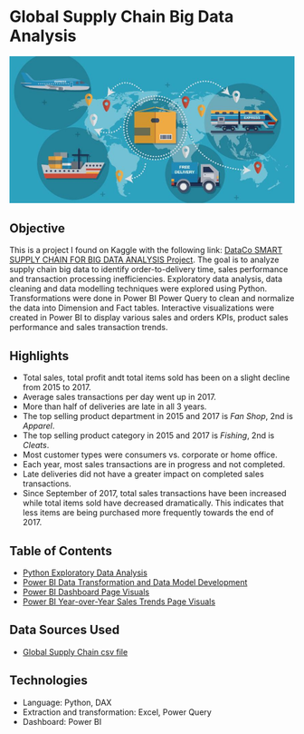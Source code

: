 # Global Supply Chain Big Data Analysis

![Sales Profit Trend Chart](https://github.com/danvuk567/Global-Supply-Chain-Analysis/blob/main/images/Global_Supply_Chain.jpg?raw=true)

## **Objective** ##

This is a project I found on Kaggle with the following link: [DataCo SMART SUPPLY CHAIN FOR BIG DATA ANALYSIS Project](https://www.kaggle.com/datasets/shashwatwork/dataco-smart-supply-chain-for-big-data-analysis). The goal is to analyze supply chain big data to identify order-to-delivery time, sales performance and transaction processing inefficiencies. Exploratory data analysis, data cleaning and data modelling techniques were explored using Python. Transformations were done in Power BI Power Query to clean and normalize the data into Dimension and Fact tables. Interactive visualizations were created in Power BI to display various sales and orders KPIs, product sales performance and sales transaction trends.

## **Highlights** ##

* Total sales, total profit andt total items sold has been on a slight decline from 2015 to 2017.
* Average sales transactions per day went up in 2017.
* More than half of deliveries are late in all 3 years.
* The top selling product department in 2015 and 2017 is *Fan Shop*, 2nd is *Apparel*.
* The top selling product category in 2015 and 2017 is *Fishing*, 2nd is *Cleats*.
* Most customer types were consumers vs. corporate or home office.
* Each year, most sales transactions are in progress and not completed.
* Late deliveries did not have a greater impact on completed sales transactions.
* Since September of 2017, total sales transactions have been increased while total items sold have decreased dramatically.
  This indicates that less items are being purchased more frequently towards the end of 2017.

## **Table of Contents** ##

- [Python Exploratory Data Analysis](https://github.com/danvuk567/Global-Supply-Chain-Analysis/blob/main/Python-Supply-Chain-Data-Exploration/readme.md)
- [Power BI Data Transformation and Data Model Development](https://github.com/danvuk567/Global-Supply-Chain-Analysis/tree/main/Power_BI-Supply-Chain-Data-Transformation-and-Data-Model-Development/readme.md)
- [Power BI Dashboard Page Visuals](https://github.com/danvuk567/Global-Supply-Chain-Analysis/tree/main/Power_BI-Supply-Chain-Dashboard-Page-Visuals/readme.md)
- [Power BI Year-over-Year Sales Trends Page Visuals](https://github.com/danvuk567/Global-Supply-Chain-Analysis/tree/main/Power_BI-Supply-Chain_YoY-Sales_Trends-Page/readme.md)

## **Data Sources Used** ##

- [Global Supply Chain csv file](https://data.mendeley.com/datasets/8gx2fvg2k6/5/files/72784be5-36d3-44fe-b75d-0edbf1999f65/DataCoSupplyChainDataset.csv)
  
## **Technologies** ##

- Language: Python, DAX
- Extraction and transformation: Excel, Power Query
- Dashboard: Power BI
